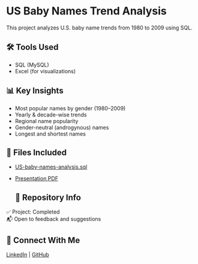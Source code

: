 # US Baby Names Trend Analysis 

This project analyzes U.S. baby name trends from 1980 to 2009 using SQL.

## 🛠 Tools Used
- SQL (MySQL)
- Excel (for visualizations)

## 📊 Key Insights
- Most popular names by gender (1980–2009)
- Yearly & decade-wise trends
- Regional name popularity
- Gender-neutral (androgynous) names
- Longest and shortest names

## 📁 Files Included
- [US-baby-names-analysis.sql](`Baby_names.sql)
- [Presentation PDF](BABY_NAME_TREND_ANALYSIS.pdf)

  ## 📌 Repository Info
✅ Project: Completed  
📬 Open to feedback and suggestions

## 🔗 Connect With Me
[LinkedIn](www.linkedin.com/in/riyasha-chatterjee) | [GitHub](https://github.com/riyasha-gif)
